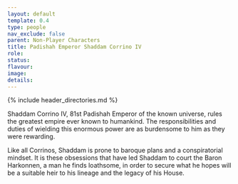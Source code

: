 ```yaml
---
layout: default
template: 0.4
type: people
nav_exclude: false
parent: Non-Player Characters
title: Padishah Emperor Shaddam Corrino IV
role: 
status: 
flavour: 
image: 
details:
---
```


{% include header_directories.md %}

Shaddam Corrino IV, 81st Padishah Emperor of the
known universe, rules the greatest empire ever known to
humankind. The responsibilities and duties of wielding
this enormous power are as burdensome to him as they
were rewarding.  

Like all Corrinos, Shaddam is prone to baroque plans
and a conspiratorial mindset. It is these obsessions that have led Shaddam to court the Baron Harkonnen, a man he finds loathsome, in order to secure what he hopes will be a suitable heir to his lineage and the legacy of his House. 
